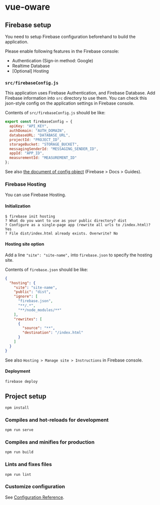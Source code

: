 # vue-oware

## Firebase setup

You need to setup Firebase configuration beforehand to build the application.

Please enable following features in the Firebase console:

- Authentication (Sign-in method: Google)
- Realtime Database
- [Optional] Hosting

### `src/firebaseConfig.js`

This application uses Firebase Authentication, and Firebase Database.
Add Firebase information into `src` directory to use them.
You can check this json-style config on the application settings in Firebase console.

Contents of `src/firebaseConfig.js` should be like:

```js:src/firebaseConfig.js
export const firebaseConfig = {
  apiKey: "API_KEY",
  authDomain: "AUTH_DOMAIN",
  databaseURL: "DATABASE_URL",
  projectId: "PROJECT_ID",
  storageBucket: "STORAGE_BUCKET",
  messagingSenderId: "MESSAGING_SENDER_ID",
  appId: "APP_ID",
  measurementId: "MEASUREMENT_ID"
};
```

See also [the document of config object](https://firebase.google.com/docs/web/setup#config-object) (Firebase > Docs > Guides).

### Firebase Hosting

You can use Firebase Hosting.

#### Initialization

```shell
$ firebase init hosting
? What do you want to use as your public directory? dist
? Configure as a single-page app (rewrite all urls to /index.html)? Yes
? File dist/index.html already exists. Overwrite? No
```

#### Hosting site option

Add a line `"site": "site-name",` into `firebase.json` to specify the hosting site.

Contents of `firebase.json` should be like:

```json:firebase.json
{
  "hosting": {
    "site": "site-name",
    "public": "dist",
    "ignore": [
      "firebase.json",
      "**/.*",
      "**/node_modules/**"
    ],
    "rewrites": [
      {
        "source": "**",
        "destination": "/index.html"
      }
    ]
  }
}
```

See also `Hosting > Manage site > Instructions` in Firebase console.

#### Deployment

```shell
firebase deploy
```

## Project setup

```shell
npm install
```

### Compiles and hot-reloads for development

```shell
npm run serve
```

### Compiles and minifies for production

```shell
npm run build
```

### Lints and fixes files

```shell
npm run lint
```

### Customize configuration

See [Configuration Reference](https://cli.vuejs.org/config/).
